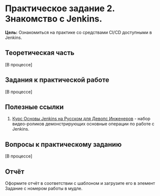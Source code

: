 # Практическое задание 2. Знакомство с Jenkins.

**Цель:** Ознакомиться на практике со средствами CI/CD доступными в Jenkins.

## Теоретическая часть

[В процессе]

## Задания к практической работе

[В процессе]

## Полезные ссылки

1. [Курс Основы Jenkins на Русском для Девопс Инженеров](https://youtube.com/playlist?list=PLg5SS_4L6LYvQbMrSuOjTL1HOiDhUE_5a) - набор видео-роликов демонстрирующих основные операции по работе с Jenkins.

## Вопросы к практическому заданию

[В процессе]

## Отчёт

Оформите отчёт в соответствии с шаблоном и загрузите его в элемент Задание с номером работы в мудле.